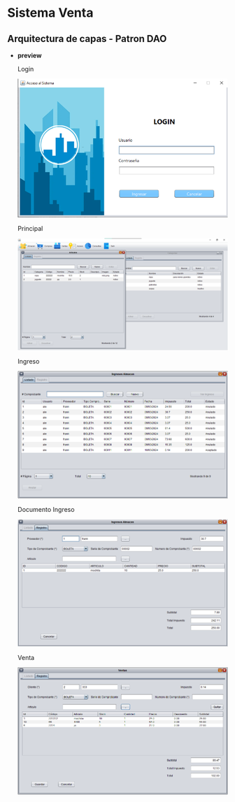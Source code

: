 # Sistema Venta 

## Arquitectura de capas - Patron DAO

- **preview**
  
   Login

  ![preview img](/archivos/login.png)
  
   Principal

  ![preview img](/archivos/principal.png)
  
   Ingreso
  
   ![preview img](/archivos/ingreso.png)
   
   Documento Ingreso
  
   ![preview img](/archivos/detalle_ingreso.png)
   
    Venta
  
   ![preview img](/archivos/venta.png)